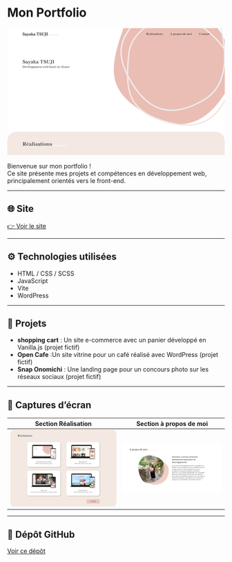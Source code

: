 # Mon Portfolio

![Aperçu du site](./images/portfolio-top.png)

Bienvenue sur mon portfolio !  
Ce site présente mes projets et compétences en développement web, principalement orientés vers le front-end.

---

## 🌐 Site

[👉 Voir le site](https://sayakatsuji.com/)

---

## ⚙️ Technologies utilisées

- HTML / CSS / SCSS
- JavaScript
- Vite
- WordPress

---

## 📂 Projets

- **shopping cart** : Un site e-commerce avec un panier développé en Vanilla.js (projet fictif)
- **Open Cafe** :Un site vitrine pour un café réalisé avec WordPress (projet fictif)
- **Snap Onomichi** : Une landing page pour un concours photo sur les réseaux sociaux (projet fictif)

---

## 📸 Captures d’écran

| Section Réalisation             | Section à propos de moi         |
| ------------------------------- | ------------------------------- |
| ![](images/portfolio-works.png) | ![](images/portfolio-about.png) |

---

## 📜 Dépôt GitHub

[Voir ce dépôt](https://github.com/sayaka68/portfolio/tree/main)
